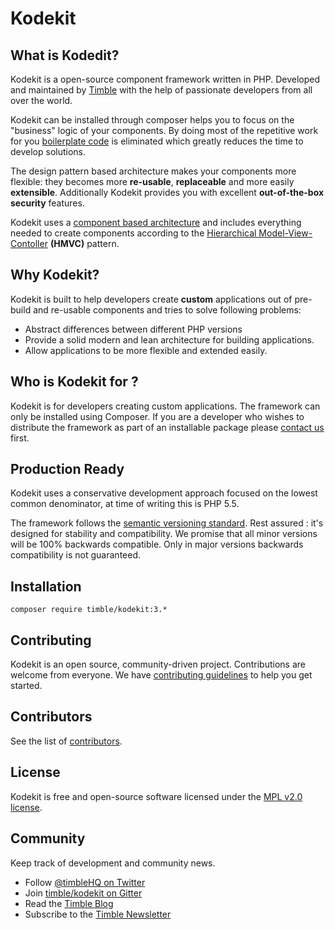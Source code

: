 # Kodekit

## What is Kodedit?

Kodekit is a open-source component framework written in PHP. Developed and maintained by [Timble](http://timble.net) 
with the help of passionate developers from all over the world.

Kodekit can be installed through composer helps you to focus on the "business" logic of your components. By doing 
most of the repetitive work for you [boilerplate code][boilerplate] is eliminated which greatly reduces the time to 
develop solutions.

The design pattern based architecture makes your components more flexible: they becomes more **re-usable**,
**replaceable** and more easily **extensible**. Additionally Kodekit provides you with excellent **out-of-the-box
 security** features.

Kodekit uses a [component based architecture](http://en.wikipedia.org/wiki/Component-based_software_engineering)
and includes everything needed to create components according to the [Hierarchical Model-View-Contoller][HMVC]
**(HMVC)** pattern.

## Why Kodekit?

Kodekit is built to help developers create **custom** applications out of pre-build and re-usable components and tries 
to solve following problems:

* Abstract differences between different PHP versions
* Provide a solid modern and lean architecture for building applications.
* Allow applications to be more flexible and extended easily.

## Who is Kodekit for ?

Kodekit is for developers creating custom applications. The framework can only be installed using Composer. If you are 
a developer who wishes to distribute the framework as part of an installable package please 
[contact us](http://www.timble.net/contact/) first.

## Production Ready

Kodekit uses a conservative development approach focused on the lowest common denominator, at time of writing this
is PHP 5.5.

The framework follows the [semantic versioning standard](http://semver.org/). Rest assured : it's designed for stability
and compatibility. We promise that all minor versions will be 100% backwards compatible. Only in major versions backwards
compatibility is not guaranteed.

## Installation

```
composer require timble/kodekit:3.*
```

## Contributing

Kodekit is an open source, community-driven project. Contributions are welcome from everyone. 
We have [contributing guidelines](CONTRIBUTING.md) to help you get started.

## Contributors

See the list of [contributors](https://github.com/timble/kodekit/contributors).

## License 

Kodekit is free and open-source software licensed under the [MPL v2.0 license](LICENSE.txt).

## Community

Keep track of development and community news.

* Follow [@timbleHQ on Twitter](https://twitter.com/timbleHQ)
* Join [timble/kodekit on Gitter](http://gitter.im/timble/kodekit)
* Read the [Timble Blog](https://www.timble.net/blog/)
* Subscribe to the [Timble Newsletter](https://www.timble.net/newsletter/)

[HMVC]: http://en.wikipedia.org/wiki/Hierarchical_model%E2%80%93view%E2%80%93controller
[boilerplate]: http://en.wikipedia.org/wiki/Boilerplate_code
